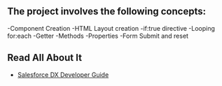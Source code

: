 ## The project involves the following concepts:
-Component Creation
-HTML Layout creation
-if:true directive
-Looping for:each
-Getter
-Methods
-Properties
-Form Submit and reset

## Read All About It
- [Salesforce DX Developer Guide](https://developer.salesforce.com/docs/atlas.en-us.sfdx_dev.meta/sfdx_dev/sfdx_dev_intro.htm)

